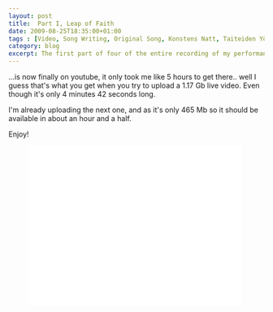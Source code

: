 ```yaml
---
layout: post
title:  Part I, Leap of Faith
date: 2009-08-25T18:35:00+01:00
tags : [Video, Song Writing, Original Song, Konstens Natt, Taiteiden Yö, Night of Arts]
category: blog
excerpt: The first part of four of the entire recording of my performance at Night of Arts.
---
```

...is now finally on youtube, it only took me like 5 hours to get there.. well I guess that's what you get when you try to upload a 1.17 Gb live video. Even though it's only 4 minutes 42 seconds long.

I'm already uploading the next one, and as it's only 465 Mb so it should be available in about an hour and a half.

Enjoy!

<div>
<figure class="media-video">
	<iframe width="420" height="315" src="//www.youtube.com/embed/zkT5y4lvD4w?rel=0" frameborder="0" allowfullscreen> </iframe>
</figure>
</div>
